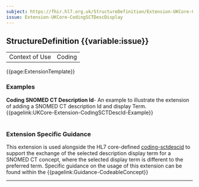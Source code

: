 ```yaml
---
subject: https://fhir.hl7.org.uk/StructureDefinition/Extension-UKCore-CodingSCTDescDisplay
issue: Extension-UKCore-CodingSCTDescDisplay
---
```

## StructureDefinition {{variable:issue}}

<table id="addToTranspose">
<tr><td>Context of Use</td>
<td>Coding</td>
</tr>
</table>

{{page:ExtensionTemplate}}

<div id="Examples" class="tabcontent">
  <h3>Examples</h3>
<b>Coding SNOMED CT Description Id</b>- An example to illustrate the extension of adding a SNOMED CT description Id and display Term.<br>
{{pagelink:UKCore-Extension-CodingSCTDescId-Example}}
<br><br>
</div>

<h3 id="guidance-codingsctdescdisplay">Extension Specific Guidance</h3>

This extension is used alongside the HL7 core-defined <a href="https://hl7.org/fhir/R4/extension-coding-sctdescid.html" class="external">coding-sctdescid</a> to support the exchange of the selected description display term for a SNOMED CT concept, where the selected display term is different to the preferred term. Specific guidance on the usage of this extension can be found within the {{pagelink:Guidance-CodeableConcept}}

---